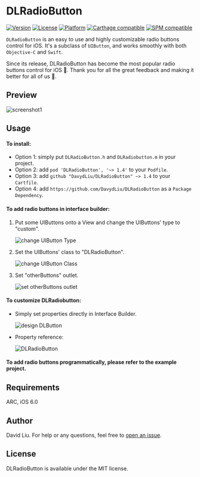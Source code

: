 # DLRadioButton 

[![Version](https://img.shields.io/cocoapods/v/DLRadioButton.svg?style=flat)](http://cocoadocs.org/docsets/DLRadioButton)
[![License](https://img.shields.io/cocoapods/l/DLRadioButton.svg?style=flat)](http://cocoadocs.org/docsets/DLRaidoButton)
[![Platform](https://img.shields.io/cocoapods/p/DLRadioButton.svg?style=flat)](http://cocoadocs.org/docsets/DLRadioButton)
[![Carthage compatible](https://img.shields.io/badge/Carthage-compatible-4BC51D.svg?style=flat)](https://github.com/Carthage/Carthage)
[![SPM compatible](https://img.shields.io/badge/SPM-compatible-4BC51D.svg?style=flat)](https://github.com/apple/swift-package-manager)

`DLRadioButton` is an easy to use and highly customizable radio buttons control for iOS. It's a subclass of `UIButton`, and works smoothly with both `Objective-C` and `Swift`.

Since its release, DLRadioButton has become the most popular radio buttons control for iOS 🎉. Thank you for all the great feedback and making it better for all of us 👏.

## Preview

![screenshot1](Images/DLRadioButton_screenshot1.png)

## Usage

#### To install:
*	Option 1: simply put `DLRadioButton.h` and `DLRadiobutton.m` in your project.
*	Option 2: add `pod 'DLRadioButton', '~> 1.4'` to your `Podfile`.
*	Option 3: add `github "DavydLiu/DLRadioButton" ~> 1.4` to your `Cartfile`.
*	Option 4: add `https://github.com/DavydLiu/DLRadioButton` as a `Package Dependency`.

#### To add radio buttons in interface builder:

1.  Put some UIButtons onto a View and change the UIButtons' type to "custom".

	![change UIButton Type](Images/change_UIButton_type.png)

2.  Set the UIButtons' class to "DLRadioButton".

	![change UIButton Class](Images/change_UIButton_class.png)

3.	Set "otherButtons" outlet.

	![set otherButtons outlet](Images/set_otherButtons_outlet.png)

#### To customize DLRadiobutton:

*	Simply set properties directly in Interface Builder.

	![design DLButton](Images/design_DLRadioButton.png)

*	Property reference:
	
	![DLRadioButton](Images/DLRadioButton.png)
	
#### To add radio buttons programmatically, please refer to the example project.

## Requirements

ARC, iOS 6.0

## Author

David Liu. For help or any questions, feel free to [open an issue](https://github.com/DavydLiu/DLRadioButton/issues/new).

## License

DLRadioButton is available under the MIT license.
